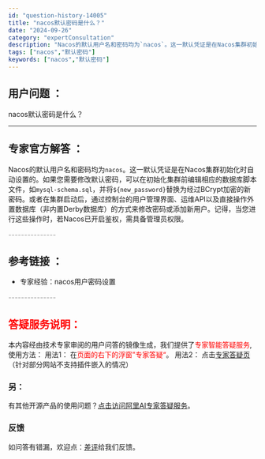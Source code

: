 ```yaml
---
id: "question-history-14005"
title: "nacos默认密码是什么？"
date: "2024-09-26"
category: "expertConsultation"
description: "Nacos的默认用户名和密码均为`nacos`。这一默认凭证是在Nacos集群初始化时自动设置的。如果您需要修改默认密码，可以在初始化集群前编辑相应的数据库脚本文件，如`mysql-schema.sql`，并将`$new_password`替换为经过BCrypt加密的新密码。或者在集群启动后，通过控"
tags: ["nacos","默认密码"]
keywords: ["nacos","默认密码"]
---
```


## 用户问题 ： 
 nacos默认密码是什么？  

---------------
## 专家官方解答 ：

Nacos的默认用户名和密码均为`nacos`。这一默认凭证是在Nacos集群初始化时自动设置的。如果您需要修改默认密码，可以在初始化集群前编辑相应的数据库脚本文件，如`mysql-schema.sql`，并将`${new_password}`替换为经过BCrypt加密的新密码。或者在集群启动后，通过控制台的用户管理界面、运维API以及直接操作外置数据库（非内置Derby数据库）的方式来修改密码或添加新用户。记得，当您进行这些操作时，若Nacos已开启鉴权，需具备管理员权限。


<font color="#949494">---------------</font> 


## 参考链接 ：

* 专家经验：nacos用户密码设置 


 <font color="#949494">---------------</font> 
 


## <font color="#FF0000">答疑服务说明：</font> 

本内容经由技术专家审阅的用户问答的镜像生成，我们提供了<font color="#FF0000">专家智能答疑服务</font>,使用方法：
用法1： 在<font color="#FF0000">页面的右下的浮窗”专家答疑“</font>。
用法2： 点击[专家答疑页](https://answer.opensource.alibaba.com/docs/intro)（针对部分网站不支持插件嵌入的情况）
### 另：


有其他开源产品的使用问题？[点击访问阿里AI专家答疑服务](https://answer.opensource.alibaba.com/docs/intro)。
### 反馈
如问答有错漏，欢迎点：[差评](https://ai.nacos.io/user/feedbackByEnhancerGradePOJOID?enhancerGradePOJOId=14014)给我们反馈。

